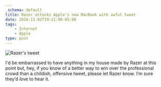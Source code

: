 ```yaml
---
_schema: default
title: Razer attacks Apple's new MacBook with awful tweet
date: 2016-11-02T19:11:00-05:00
tags:
    - Internet
    - Apple
type: post
---
```

![Razer's tweet](/uploads/razer-s-my-d.jpg)

I'd be embarrassed to have anything in my house made by Razer at this point but, hey, if you know of a better way to win over the professional crowd than a childish, offensive tweet, please let Razer know. I’m sure they’d *love* to hear it.
